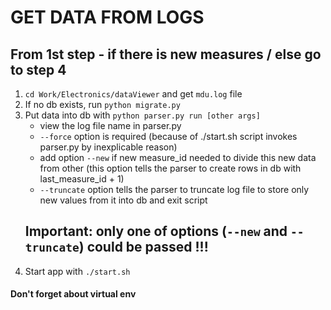 # GET DATA FROM LOGS

## From 1st step - if there is new measures / else go to step 4
1. `cd Work/Electronics/dataViewer` and get `mdu.log` file
2. If no db exists, run `python migrate.py`
3. Put data into db with `python parser.py run [other args]`
    - view the log file name in parser.py
    - `--force` option is required
    	(because of ./start.sh script invokes parser.py by inexplicable reason)
    - add option `--new` if new measure_id needed to divide this new data from other
    	(this option tells the parser to create rows in db with last_measure_id + 1)
    - `--truncate` option tells the parser to truncate log file to store only new values from it into db and exit script
    ## Important: only one of options (`--new` and `--truncate`) could be passed !!!
4. Start app with `./start.sh`
#### Don't forget about virtual env